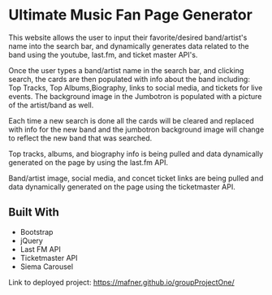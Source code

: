 # Ultimate Music Fan Page Generator

This website allows the user to input their favorite/desired band/artist's name into the search bar, and dynamically generates data related to the band using the youtube, last.fm, and ticket master API's. 

Once the user types a band/artist name in the search bar, and clicking search, the cards are then populated with info about the band including: Top Tracks, Top Albums,Biography, links to social media, and tickets for live events. The background image in the Jumbotron is populated with a picture of the artist/band as well.

Each time a new search is done all the cards will be cleared and replaced with info for the new band and the jumbotron background image will change to reflect the new band that was searched.

Top tracks, albums, and biography info is being pulled and data dynamically generated on the page by using the last.fm API.

Band/artist image, social media, and concet ticket links are being pulled and data dynamically generated on the page using the ticketmaster API.

## Built With

* Bootstrap
* jQuery
* Last FM API
* Ticketmaster API
* Siema Carousel

Link to deployed project: https://mafner.github.io/groupProjectOne/